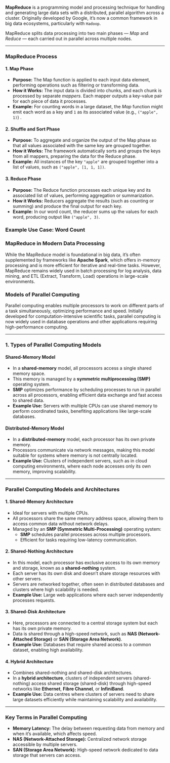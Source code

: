 **MapReduce** is a programming model and processing technique for handling and generating large data sets with a distributed, parallel algorithm across a cluster. Originally developed by Google, it’s now a common framework in big data ecosystems, particularly with `Hadoop`.

 MapReduce splits data processing into two main phases — *Map* and *Reduce* — each carried out in parallel across multiple nodes.

---

### **MapReduce Process**


#### 1. **Map Phase**
   - **Purpose:** The Map function is applied to each input data element, performing operations such as filtering or transforming data.
   - **How it Works:** The input data is divided into chunks, and each chunk is processed by separate *mappers*. Each mapper outputs a key-value pair for each piece of data it processes.
   - **Example:** For counting words in a large dataset, the *Map* function might emit each word as a key and `1` as its associated value (e.g., `("apple", 1)`) .

#### 2. **Shuffle and Sort Phase**
   - **Purpose:** To aggregate and organize the output of the Map phase so that all values associated with the same key are grouped together.
   - **How it Works:** The framework automatically sorts and groups the keys from all mappers, preparing the data for the Reduce phase.
   - **Example:** All instances of the key `"apple"` are grouped together into a list of values, such as `("apple", [1, 1, 1])`.

#### 3. **Reduce Phase**
   - **Purpose:** The Reduce function processes each unique key and its associated list of values, performing aggregation or summarization.
   - **How it Works:** Reducers aggregate the results (such as counting or summing) and produce the final output for each key.
   - **Example:** In our word count, the reducer sums up the values for each word, producing output like `("apple", 3)`.

### **Example Use Case: Word Count**





### **MapReduce in Modern Data Processing**
While the MapReduce model is foundational in big data, it’s often supplemented by frameworks like **Apache Spark**, which offers in-memory processing and is more efficient for iterative and real-time tasks. However, MapReduce remains widely used in batch processing for log analysis, data mining, and ETL (Extract, Transform, Load) operations in large-scale environments.








### Models of Parallel Computing


Parallel computing enables multiple processors to work on different parts of a task simultaneously, optimizing performance and speed. Initially developed for computation-intensive scientific tasks, parallel computing is now widely used in database operations and other applications requiring high-performance computing.

---

### **1. Types of Parallel Computing Models**

#### **Shared-Memory Model**
   - In a **shared-memory** model, all processors access a single shared memory space.
   - This memory is managed by a **symmetric multiprocessing (SMP)** operating system.
   - **SMP** optimizes performance by scheduling processes to run in parallel across all processors, enabling efficient data exchange and fast access to shared data.
   - **Example Use:** Servers with multiple CPUs can use shared memory to perform coordinated tasks, benefiting applications like large-scale databases.

#### **Distributed-Memory Model**
   - In a **distributed-memory** model, each processor has its own private memory.
   - Processors communicate via network messages, making this model suitable for systems where memory is not centrally located.
   - **Example Use:** Clusters of independent servers, such as in cloud computing environments, where each node accesses only its own memory, improving scalability.

---

### **Parallel Computing Models and Architectures**

#### **1. Shared-Memory Architecture**
   - Ideal for servers with multiple CPUs.
   - All processors share the same memory address space, allowing them to access common data without network delays.
   - Managed by an **SMP (Symmetric Multi-Processing)** operating system:
     - **SMP** schedules parallel processes across multiple processors.
     - Efficient for tasks requiring low-latency communication.

#### **2. Shared-Nothing Architecture**
   - In this model, each processor has exclusive access to its own memory and storage, known as a **shared-nothing** system.
   - Each server has its own disk and doesn’t share storage resources with other servers.
   - Servers are networked together, often seen in distributed databases and clusters where high scalability is needed.
   - **Example Use:** Large web applications where each server independently processes requests.

#### **3. Shared-Disk Architecture**
   - Here, processors are connected to a central storage system but each has its own private memory.
   - Data is shared through a high-speed network, such as **NAS (Network-Attached Storage)** or **SAN (Storage Area Network)**.
   - **Example Use:** Databases that require shared access to a common dataset, enabling high availability.

#### **4. Hybrid Architecture**
   - Combines shared-nothing and shared-disk architectures.
   - In a **hybrid architecture**, clusters of independent servers (shared-nothing) access shared storage (shared-disk) through high-speed networks like **Ethernet**, **Fibre Channel**, or **InfiniBand**.
   - **Example Use:** Data centres where clusters of servers need to share large datasets efficiently while maintaining scalability and availability.

---

### **Key Terms in Parallel Computing**

- **Memory Latency:** The delay between requesting data from memory and when it’s available, which affects speed.
- **NAS (Network-Attached Storage):** Centralized network storage accessible by multiple servers.
- **SAN (Storage Area Network):** High-speed network dedicated to data storage that servers can access.


